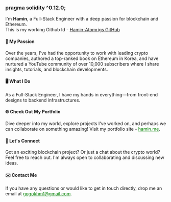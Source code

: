 ### pragma solidity ^0.12.0;

I'm **Hamin**, a Full-Stack Engineer with a deep passion for blockchain and Ethereum. 
<br/>
This is my working Github Id - [Hamin-Atomrigs GitHub](https://github.com/Hamin-Atomrigs)

#### 🚀 My Passion
Over the years, I've had the opportunity to work with leading crypto companies, authored a top-ranked book on Ethereum in Korea, and have nurtured a YouTube community of over 10,000 subscribers where I share insights, tutorials, and blockchain developments.

#### 🖥️ What I Do
As a Full-Stack Engineer, I have my hands in everything—from front-end designs to backend infrastructures.

#### 🌐 Check Out My Portfolio
Dive deeper into my world, explore projects I've worked on, and perhaps we can collaborate on something amazing! Visit my portfolio site - [<a href="https://hamin.me" target="_blank" style="color: green;">hamin.me</a>](https://hamin.me).

#### 🤝 Let's Connect
Got an exciting blockchain project? Or just a chat about the crypto world? Feel free to reach out. I'm always open to collaborating and discussing new ideas.

#### ✉️ Contact Me
If you have any questions or would like to get in touch directly, drop me an email at [<a href="mailto:gogokhm1@gmail.com" target="_blank" style="color: green;">gogokhm1@gmail.com</a>](mailto:gogokhm1@gmail.com).
